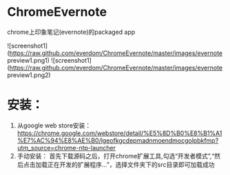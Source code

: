 ChromeEvernote
===============

chrome上印象笔记(evernote)的packaged app

![screenshot1](https://raw.github.com/everdom/ChromeEvernote/master/images/evernote preview1.png1)
![screenshot1](https://raw.github.com/everdom/ChromeEvernote/master/images/evernote preview1.png2)

# 安装：
1. 从google web store安装：
https://chrome.google.com/webstore/detail/%E5%8D%B0%E8%B1%A1%E7%AC%94%E8%AE%B0/lgeofkgcdepmadnmoendmocgolpbkfmp?utm_source=chrome-ntp-launcher
2. 手动安装：
首先下载源码之后，打开chrome扩展工具,勾选“开发者模式”,“然后点击加载正在开发的扩展程序...”，选择文件夹下的src目录即可加载成功
